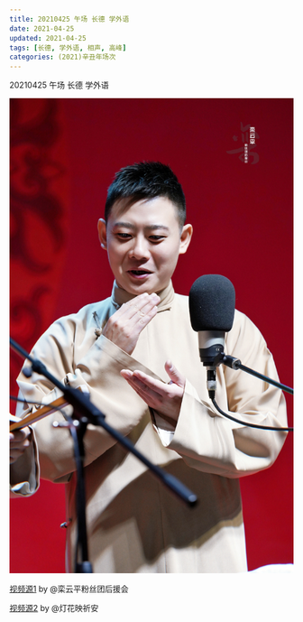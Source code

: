 ```yaml
---
title: 20210425 午场 长德 学外语
date: 2021-04-25
updated: 2021-04-25
tags: [长德, 学外语, 相声, 高峰] 
categories: (2021)辛丑年场次 
---
```

20210425 午场 长德 学外语

![](https://raw.githubusercontent.com/rhenginium/image/main/img-16194189534158e30c7c85a8c8880faed3f6cefe89bad.jpg)

[视频源1](https://m.weibo.cn/6574451359/4629915700563830 ) by @栾云平粉丝团后援会

[视频源2](https://m.weibo.cn/1950216183/4629918849174192)  by @灯花映祈安